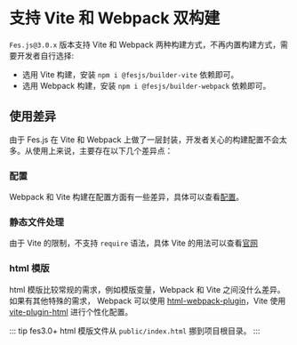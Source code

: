 # 支持 Vite 和 Webpack 双构建

`Fes.js@3.0.x` 版本支持 Vite 和 Webpack 两种构建方式，不再内置构建方式，需要开发者自行选择:

-   选用 Vite 构建，安装 `npm i @fesjs/builder-vite` 依赖即可。
-   选用 Webpack 构建，安装 `npm i @fesjs/builder-webpack` 依赖即可。


## 使用差异

由于 Fes.js 在 Vite 和 Webpack 上做了一层封装，开发者关心的构建配置不会太多。从使用上来说，主要存在以下几个差异点：

### 配置

Webpack 和 Vite 构建在配置方面有一些差异，具体可以查看[配置](../reference/config)。

### 静态文件处理

由于 Vite 的限制，不支持 `require` 语法，具体 Vite 的用法可以查看[官网](https://cn.vitejs.dev/guide/assets.html)

### html 模版

html 模版比较常规的需求，例如模版变量，Webpack 和 Vite 之间没什么差异。如果有其他特殊的需求， Webpack 可以使用 [html-webpack-plugin](https://github.com/jantimon/html-webpack-plugin)，Vite 使用[vite-plugin-html](https://github.com/vbenjs/vite-plugin-html) 进行个性化配置。

::: tip
fes3.0+ html 模版文件从 `public/index.html` 挪到项目根目录。
:::
